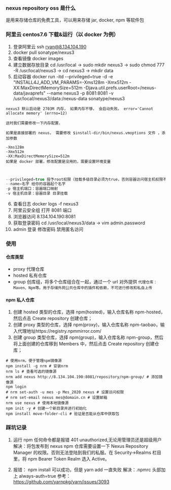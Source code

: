 ### nexus repository oss 是什么

是用来存储仓库的免费工具，可以用来存储 jar, docker, npm 等软件包

### 阿里云 centos7.6 下载&运行（以 docker 为例）

1. 登录阿里云 ssh ryan@8.134.104.190
2. docker pull sonatype/nexus3
3. 查看镜像 docker images
4. 建立数据存放目录 cd /usr/local -> sudo mkdir nexus3 -> sudo chmod 777 -R /usr/local/nexus3 -> cd nexus3 -> mkdir data
5. 启动容器 docker run -itd --privileged=true -d -e "INSTALL4J_ADD_VM_PARAMS=-Xms128m -Xmx512m -XX:MaxDirectMemorySize=512m -Djava.util.prefs.userRoot=/nexus-data/javaprefs" --name nexus3 -p 8081:8081 -v /usr/local/nexus3/data:/nexus-data sonatype/nexus3

`nexus3 默认启动是 2703M 内存， 如果内存不够， 会启动失败。 error='Cannot allocate memory' (errno=12)`

```shell
这时我们需要修改一下内存配置，

如果是直接部署的 nexus， 需要修改 $install-dir/bin/nexus.vmoptions 文件 ，添加参数

-Xms128m
-Xmx512m
-XX:MaxDirectMemorySize=512m
如果是 docker 部署，修改配置是没用的，需要设置环境变量



```

```js
--privileged=true 授予root权限（挂载多级目录必须为true，否则容器访问宿主机权限不足）
--name=名字 给你的容器起个名字
-p 宿主机端口：容器端口映射
-v 宿主机目录：容器目录 目录挂载
```

6. 查看日志 docker logs -f nexus3
7. 阿里云安全组 打开 8081 端口
8. 浏览器访问 8.134.104.190:8081
9. 获取登录密码 cd /usr/local/nexus3/data -> vim admin.password
10. admin 登录 修改密码 禁用匿名访问

### 使用

#### 仓库类型

- proxy 代理仓库
- hosted 私有仓库
- group 创库组，将多个仓库组合在一起，通过一个 url 对外提供
  `代理仓库：Maven、Npm等。用于存储外网公共仓库中的插件和依赖，不可进行修改和私自上传`

#### npm 私人仓库

1. 创建 hosted 类型的仓库，选择 npm(hosted)，输入仓库名称 npm-hosted，然后点击 Create repository 创建仓库；
2. 创建 proxy 类型的仓库，选择 npm(proxy)，输入仓库名称 npm-taobao，输入代理地址https://registry.npmmirror.com/
3. 创建 group 类型仓库，选择 npm(group)，输入仓库名称 npm-group，然后将上面创建的仓库移到 Members 中，然后点击 Create repository 创建仓库；

```shell
# 使用nrm，便于管理npm镜像源
npm install -g nrm # 安装nrm
nrm ls # 查看可选的镜像源
nrm add nexus http://8.134.104.190:8081/repository/npm-group/ # 添加镜像源
npm login
# nrm set-auth -u mes -p Mes_2020 nexus # 设置访问权限
# nrm set-email nexus mes@domain.cn # 设置邮箱
nrm use nexus # 使用本地镜像源
npm init -y # 创建一个新目录并进行初始化
npm install move-folder-cli # 验证是否能从仓库中获取包

```

### 踩坑记录

1. 运行 npm 任何命令都是报错 401 unauthorized,无论用管理员还是超级用户
   解决：将包发布到 nexus npm 仓库需要设置一下 Nexus Repository Manager 的权限。否则无法登陆到我们的私服。在 Security->Realms 栏目里，将 npm Bearer Token Realm 选入 Active。

2. 报错： npm install 可以成功，但是 yarn add 一直失败
   解决：.npmrc 头部加上 always-auth=true
   参考：https://github.com/yarnpkg/yarn/issues/3093
